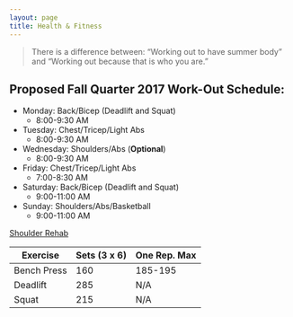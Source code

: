 ```yaml
---
layout: page
title: Health & Fitness
---
```

> There is a difference between: “Working out to have summer body” and “Working out because that is who you are.”

## Proposed Fall Quarter 2017 Work-Out Schedule:
* Monday: Back/Bicep (Deadlift and Squat)
  -  8:00-9:30 AM
* Tuesday: Chest/Tricep/Light Abs 
  - 8:00-9:30 AM 
* Wednesday: Shoulders/Abs (**Optional**) 
  - 8:00-9:30 AM 
* Friday: Chest/Tricep/Light Abs
  - 7:00-8:30 AM 
* Saturday: Back/Bicep (Deadlift and Squat)
  - 9:00-11:00 AM
* Sunday: Shoulders/Abs/Basketball
  - 9:00-11:00 AM
  
[Shoulder Rehab](https://www.verywell.com/isometric-shoulder-exercises-2696516)

| Exercise | Sets (3 x 6) | One Rep. Max |
|-------|--------|---------|
| Bench Press | 160 | 185-195 |
| Deadlift | 285 | N/A |
| Squat | 215 | N/A |
